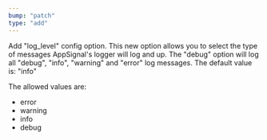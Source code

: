 ```yaml
---
bump: "patch"
type: "add"
---
```


Add "log_level" config option. This new option allows you to select the type of messages
AppSignal's logger will log and up. The "debug" option will log all "debug", "info", "warning"
and "error" log messages. The default value is: "info"

The allowed values are:
- error
- warning
- info
- debug
